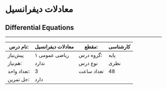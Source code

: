 # معادلات دیفرانسیل
## Differential Equations
_______________________________________________________________________________
| نام درس:    | معادلات دیفرانسیل | مقطع:      | کارشناسی |
| ----------- | ----------------- | ---------- | -------- |
| پیش‌نیاز    | ریاضی عمومی ۱     | گروه درس:  | پایه     |
| هم‌نیاز:    | ندارد             | نوع درس    | نظری     |
| تعداد واحد: | 3                 | تعداد ساعت | 48       |
| حل تمرین:   |  دارد             |            |          |
